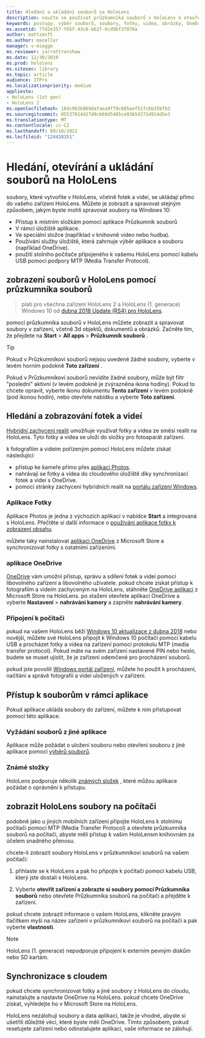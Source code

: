 ```yaml
---
title: Hledání a ukládání souborů na HoloLens
description: naučte se používat průzkumníka souborů v HoloLens k otevření, zobrazení a správě souborů na zařízení se smíšenými realitami.
keywords: postupy, výběr souborů, soubory, fotky, videa, obrázky, OneDrive, úložiště, průzkumník souborů, hololens
ms.assetid: 77d2e357-f65f-43c8-b62f-6cd9bf37070a
author: mattzmsft
ms.author: mazeller
manager: v-miegge
ms.reviewer: jarrettrenshaw
ms.date: 12/30/2019
ms.prod: hololens
ms.sitesec: library
ms.topic: article
audience: ITPro
ms.localizationpriority: medium
appliesto:
- HoloLens (1st gen)
- HoloLens 2
ms.openlocfilehash: 18dc962b869dafaea9ff9c605eef51fcbb35bfb2
ms.sourcegitcommit: 05537014d27d9cb60d5485ce93654371d914d5e3
ms.translationtype: MT
ms.contentlocale: cs-CZ
ms.lasthandoff: 09/10/2021
ms.locfileid: "124428351"
---
```

# <a name="find-open-and-save-files-on-hololens"></a>Hledání, otevírání a ukládání souborů na HoloLens

soubory, které vytvoříte v HoloLens, včetně fotek a videí, se ukládají přímo do vašeho zařízení HoloLens. Můžete je zobrazit a spravovat stejným způsobem, jakým byste mohli spravovat soubory na Windows 10:

- Přístup k místním složkám pomocí aplikace Průzkumník souborů
- V rámci úložiště aplikace.
- Ve speciální složce (například v knihovně video nebo hudba).
- Používání služby úložiště, která zahrnuje výběr aplikace a souboru (například OneDrive).
- použití stolního počítače připojeného k vašemu HoloLens pomocí kabelu USB pomocí podpory MTP (Media Transfer Protocol).

## <a name="view-files-on-hololens-using-file-explorer"></a>zobrazení souborů v HoloLens pomocí průzkumníka souborů

> platí pro všechna zařízení HoloLens 2 a HoloLens (1. generace) Windows 10 od [dubna 2018 Update (RS4) pro HoloLens](/windows/mixed-reality/release-notes-april-2018).

pomocí průzkumníka souborů v HoloLens můžete zobrazit a spravovat soubory v zařízení, včetně 3d objektů, dokumentů a obrázků. Začněte tím, že přejdete na **Start**   >  **All apps**   >  **Průzkumník souborů** .

> [!TIP]
> Pokud v Průzkumníkovi souborů nejsou uvedené žádné soubory, vyberte v levém horním podokně **Toto zařízení** .

Pokud v Průzkumníkovi souborů nevidíte žádné soubory, může být filtr "poslední" aktivní (v levém podokně je zvýrazněna ikona hodiny). Pokud to chcete opravit, vyberte ikonu dokumentu **Tento zařízení** v levém podokně (pod ikonou hodin), nebo otevřete nabídku a vyberte **Toto zařízení**.

## <a name="find-and-view-your-photos-and-videos"></a>Hledání a zobrazování fotek a videí

[Hybridní zachycení realit](holographic-photos-and-videos.md) umožňuje využívat fotky a videa ze směsi realit na HoloLens.  Tyto fotky a videa se uloží do složky pro fotoaparát zařízení.

k fotografiím a videím pořízeným pomocí HoloLens můžete získat následující:

- přístup ke kameře přímo přes [aplikaci Photos](holographic-photos-and-videos.md).
- nahrávají se fotky a videa do cloudového úložiště díky synchronizaci fotek a videí s OneDrive.
- pomocí stránky zachycení hybridních realit na [portálu zařízení Windows](/windows/mixed-reality/using-the-windows-device-portal#mixed-reality-capture).

### <a name="photos-app"></a>Aplikace Fotky

Aplikace Photos je jedna z výchozích aplikací v nabídce **Start** a integrovaná s HoloLens. Přečtěte si další informace o [používání aplikace fotky k zobrazení obsahu](holographic-photos-and-videos.md).

můžete taky nainstalovat [aplikaci OneDrive](https://www.microsoft.com/p/onedrive/9wzdncrfj1p3) z Microsoft Store a synchronizovat fotky s ostatními zařízeními.

### <a name="onedrive-app"></a>aplikace OneDrive

[OneDrive](https://onedrive.live.com/) vám umožní přístup, správu a sdílení fotek a videí pomocí libovolného zařízení a libovolného uživatele. pokud chcete získat přístup k fotografiím a videím zachyceným na HoloLens, stáhněte [OneDrive aplikaci](https://www.microsoft.com/p/onedrive/9wzdncrfj1p3) z Microsoft Store na HoloLens. po stažení otevřete aplikaci OneDrive a vyberte **Nastavení**  >  **nahrávání kamery** a zapněte **nahrávání kamery**.

### <a name="connect-to-a-pc"></a>Připojení k počítači

pokud na vašem HoloLens běží [Windows 10 aktualizace z dubna 2018](/windows/mixed-reality/release-notes-april-2018) nebo novější, můžete své HoloLens připojit k Windows 10 počítači pomocí kabelu USB a procházet fotky a videa na zařízení pomocí protokolu MTP (media transfer protocol). Pokud máte na svém zařízení nastavené PIN nebo heslo, budete se muset ujistit, že je zařízení odemčené pro procházení souborů.  

pokud jste povolili [Windows portál zařízení](/windows/mixed-reality/using-the-windows-device-portal), můžete ho použít k procházení, načítání a správě fotografií a videí uložených v zařízení.

## <a name="access-files-within-an-app"></a>Přístup k souborům v rámci aplikace

Pokud aplikace ukládá soubory do zařízení, můžete k nim přistupovat pomocí této aplikace.

### <a name="requesting-files-from-another-app"></a>Vyžádání souborů z jiné aplikace

Aplikace může požádat o uložení souboru nebo otevření souboru z jiné aplikace pomocí [výběrů souborů](/windows/mixed-reality/app-model#file-pickers).

### <a name="known-folders"></a>Známé složky

HoloLens podporuje několik [známých složek](/windows/mixed-reality/app-model#known-folders) , které můžou aplikace požádat o oprávnění k přístupu.

## <a name="view-hololens-files-on-your-pc"></a>zobrazit HoloLens soubory na počítači

podobně jako u jiných mobilních zařízení připojte HoloLens k stolnímu počítači pomocí MTP (Media Transfer Protocol) a otevřete průzkumníka souborů na počítači, abyste měli přístup k vašim HoloLensm knihovnám za účelem snadného přenosu.

chcete-li zobrazit soubory HoloLens v průzkumníkovi souborů na vašem počítači:

1. přihlaste se k HoloLens a pak ho připojte k počítači pomocí kabelu USB, který jste dostali s HoloLens.

1. Vyberte **otevřít zařízení a zobrazte si soubory pomocí Průzkumníka souborů** nebo otevřete Průzkumníka souborů na počítači a přejděte k zařízení.

pokud chcete zobrazit informace o vašem HoloLens, klikněte pravým tlačítkem myši na název zařízení v průzkumníkovi souborů na počítači a pak vyberte **vlastnosti**.

> [!NOTE]
> HoloLens (1. generace) nepodporuje připojení k externím pevným diskům nebo SD kartám.

## <a name="sync-to-the-cloud"></a>Synchronizace s cloudem

pokud chcete synchronizovat fotky a jiné soubory z HoloLens do cloudu, nainstalujte a nastavte OneDrive na HoloLens. pokud chcete OneDrive získat, vyhledejte ho v Microsoft Store na HoloLens.

HoloLens nezálohují soubory a data aplikací, takže je vhodné, abyste si ušetřili důležité věci, které byste měli OneDrive. Tímto způsobem, pokud resetujete zařízení nebo odinstalujete aplikaci, vaše informace se zálohují.
